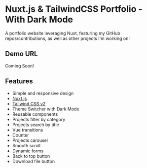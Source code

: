 # Nuxt.js & TailwindCSS Portfolio - With Dark Mode

A portfolio website leveraging Nuxt, featuring my GitHub repos/contributions, as well as other projects I'm working on!

## Demo URL

Coming Soon!

## Features

- Simple and responsive design
- [Nuxt.js](https://nuxtjs.org)
- [Tailwind CSS v2](https://tailwindcss.com)
- Theme Switcher with Dark Mode
- Reusable components
- Projects filter by category
- Projects search by title
- Vue transitions
- Counter
- Projects carousel
- Smooth scroll
- Dynamic forms
- Back to top button
- Download file button